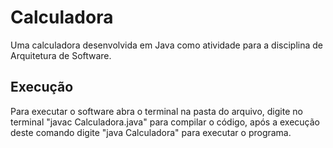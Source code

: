 # Calculadora
Uma calculadora desenvolvida em Java como atividade para a disciplina de Arquitetura de Software.

## Execução
Para executar o software abra o terminal na pasta do arquivo, digite no terminal "javac Calculadora.java" para compilar o código, após a execução deste comando digite "java Calculadora" para executar o programa.
